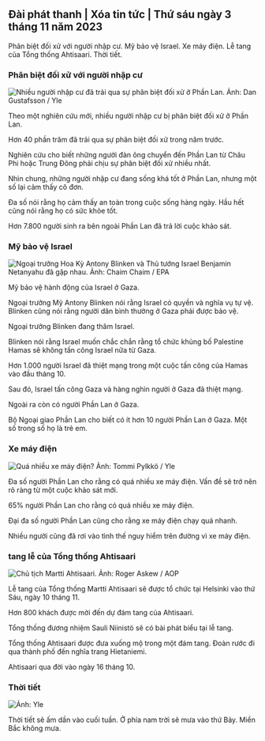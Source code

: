 ## Đài phát thanh \| Xóa tin tức \| Thứ sáu ngày 3 tháng 11 năm 2023

Phân biệt đối xử với người nhập cư. Mỹ bảo vệ Israel. Xe máy điện. Lễ tang của Tổng thống Ahtisaari. Thời tiết.

### Phân biệt đối xử với người nhập cư

![Nhiều người nhập cư đã trải qua sự phân biệt đối xử ở Phần Lan. Ảnh: Dan Gustafsson / Yle](https://images.cdn.yle.fi/image/upload/c_crop,h_1080,w_1919,x_0,y_0/ar_1.7777777777777777,c_fill,g_faces,h_675,w_1200/dpr_1.0/q_auto:eco/f_auto/fl_lossy/v1693477380/39-116537864f0696340afe)

Theo một nghiên cứu mới, nhiều người nhập cư bị phân biệt đối xử ở Phần Lan.

Hơn 40 phần trăm đã trải qua sự phân biệt đối xử trong năm trước.

Nghiên cứu cho biết những người đàn ông chuyển đến Phần Lan từ Châu Phi hoặc Trung Đông phải chịu sự phân biệt đối xử nhiều nhất.

Nhìn chung, những người nhập cư đang sống khá tốt ở Phần Lan, nhưng một số lại cảm thấy cô đơn.

Đa số nói rằng họ cảm thấy an toàn trong cuộc sống hàng ngày. Hầu hết cũng nói rằng họ có sức khỏe tốt.

Hơn 7.800 người sinh ra bên ngoài Phần Lan đã trả lời cuộc khảo sát.

### Mỹ bảo vệ Israel

![Ngoại trưởng Hoa Kỳ Antony Blinken và Thủ tướng Israel Benjamin Netanyahu đã gặp nhau. Ảnh: Chaim Chaim / EPA](https://images.cdn.yle.fi/image/upload/c_crop,h_1178,w_2095,x_0,y_45/ar_1.7777777777777777,c_fill,g_faces,h_675,w_1200/dpr_1.0/q_auto:eco/f_auto/fl_lossy/v1697558051/39-1187709652eacaa1698e)

Mỹ bảo vệ hành động của Israel ở Gaza.

Ngoại trưởng Mỹ Antony Blinken nói rằng Israel có quyền và nghĩa vụ tự vệ. Blinken cũng nói rằng người dân bình thường ở Gaza phải được bảo vệ.

Ngoại trưởng Blinken đang thăm Israel.

Blinken nói rằng Israel muốn chắc chắn rằng tổ chức khủng bố Palestine Hamas sẽ không tấn công Israel nữa từ Gaza.

Hơn 1.000 người Israel đã thiệt mạng trong một cuộc tấn công của Hamas vào đầu tháng 10.

Sau đó, Israel tấn công Gaza và hàng nghìn người ở Gaza đã thiệt mạng.

Ngoài ra còn có người Phần Lan ở Gaza.

Bộ Ngoại giao Phần Lan cho biết có ít hơn 10 người Phần Lan ở Gaza. Một số trong số họ là trẻ em.

### Xe máy điện

![Quá nhiều xe máy điện? Ảnh: Tommi Pylkkö / Yle](https://images.cdn.yle.fi/image/upload/c_crop,h_2268,w_4032,x_0,y_378/ar_1.7777777777777777,c_fill,g_faces,h_675,w_1200/dpr_1.0/q_auto:eco/f_auto/fl_lossy/v1629190662/39-842535611aab23cf6db)

Đa số người Phần Lan cho rằng có quá nhiều xe máy điện. Vấn đề sẽ trở nên rõ ràng từ một cuộc khảo sát mới.

65% người Phần Lan cho rằng có quá nhiều xe máy điện.

Đại đa số người Phần Lan cũng cho rằng xe máy điện chạy quá nhanh.

Nhiều người cũng đã rơi vào tình thế nguy hiểm trên đường vì xe máy điện.

### tang lễ của Tổng thống Ahtisaari

![Chủ tịch Martti Ahtisaari. Ảnh: Roger Askew / AOP](https://images.cdn.yle.fi/image/upload/c_crop,h_3238,w_5757,x_259,y_350/ar_1.7777777777777777,c_fill,g_faces,h_675,w_1200/dpr_1.0/q_auto:eco/f_auto/fl_lossy/v1697440152/39-1186733652ce1167d3e9)

Lễ tang của Tổng thống Martti Ahtisaari sẽ được tổ chức tại Helsinki vào thứ Sáu, ngày 10 tháng 11.

Hơn 800 khách được mời đến dự đám tang của Ahtisaari.

Tổng thống đương nhiệm Sauli Niinistö sẽ có bài phát biểu tại lễ tang.

Tổng thống Ahtisaari được đưa xuống mộ trong một đám tang. Đoàn rước đi qua thành phố đến nghĩa trang Hietaniemi.

Ahtisaari qua đời vào ngày 16 tháng 10.

### Thời tiết

![ Ảnh: Yle](https://images.cdn.yle.fi/image/upload/c_crop,h_1080,w_1919,x_0,y_0/ar_1.7777777777777777,c_fill,g_faces,h_675,w_1200/dpr_1.0/q_auto:eco/f_auto/fl_lossy/v1699023031/39-11957186545088dc4556)

Thời tiết sẽ ấm dần vào cuối tuần. Ở phía nam trời sẽ mưa vào thứ Bảy. Miền Bắc không mưa.
